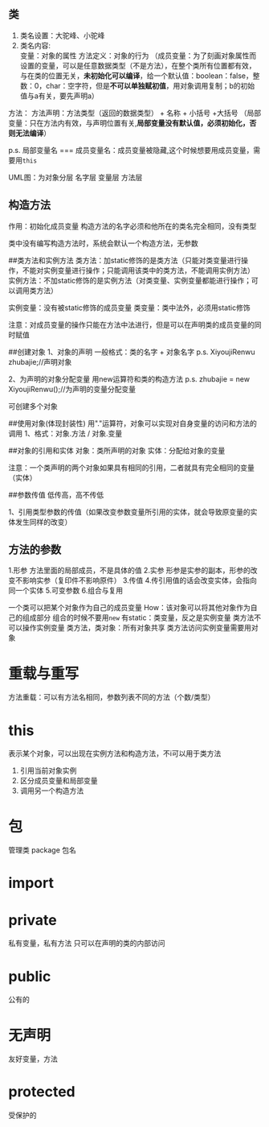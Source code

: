 ## 类
1. 类名设置：大驼峰、小驼峰
2. 类名内容:  
变量：对象的属性
方法定义：对象的行为
（成员变量：为了刻画对象属性而设置的变量，可以是任意数据类型（不是方法），在整个类所有位置都有效，与在类的位置无关，**未初始化可以编译**，给一个默认值：boolean：false，整数：0，char：空字符，但是**不可以单独赋初值**，用对象调用复制；b的初始值与a有关，要先声明a）

方法：
方法声明：方法类型（返回的数据类型） + 名称 + 小括号 +大括号
（局部变量：只在方法内有效，与声明位置有关,**局部变量没有默认值，必须初始化，否则无法编译**）

p.s. 局部变量名 === 成员变量名：成员变量被隐藏,这个时候想要用成员变量，需要用`this`

UML图：为对象分层
名字层
变量层
方法层

## 构造方法
作用：初始化成员变量
构造方法的名字必须和他所在的类名完全相同，没有类型

类中没有编写构造方法时，系统会默认一个构造方法，无参数

##类方法和实例方法
类方法：加static修饰的是类方法（只能对类变量进行操作，不能对实例变量进行操作；只能调用该类中的类方法，不能调用实例方法）
实例方法：不加static修饰的是实例方法（对类变量、实例变量都能进行操作；可以调用类方法）

实例变量：没有被static修饰的成员变量
类变量：类中法外，必须用static修饰

注意：对成员变量的操作只能在方法中法进行，但是可以在声明类的成员变量的同时赋值


##创建对象
1、对象的声明
一般格式：类的名字 + 对象名字
p.s. XiyoujiRenwu zhubajie;//声明对象

2、为声明的对象分配变量
用new运算符和类的构造方法
p.s. zhubajie = new XiyoujiRenwu();//为声明的变量分配变量

可创建多个对象


##使用对象(体现封装性)
用"."运算符，对象可以实现对自身变量的访问和方法的调用
1、格式：对象.方法 / 对象.变量



##对象的引用和实体
对象：类所声明的对象
实体：分配给对象的变量

注意：一个类声明的两个对象如果具有相同的引用，二者就具有完全相同的变量（实体）


##参数传值
低传高，高不传低

1、引用类型参数的传值（如果改变参数变量所引用的实体，就会导致原变量的实体发生同样的改变）



## 方法的参数
1.形参
方法里面的局部成员，不是具体的值
2.实参
形参是实参的副本，形参的改变不影响实参（复印件不影响原件）
3.传值
4.传引用值的话会改变实体，会指向同一个实体
5.可变参数
6.组合与复用  

一个类可以把某个对象作为自己的成员变量
How：该对象可以将其他对象作为自己的组成部分
组合的时候不要用`new`
有static：类变量，反之是实例变量
类方法不可以操作实例变量
类方法，类对象：所有对象共享
类方法访问实例变量需要用对象
# 重载与重写
方法重载：可以有方法名相同，参数列表不同的方法（个数/类型）
# this
表示某个对象，可以出现在实例方法和构造方法，不i可以用于类方法
1. 引用当前对象实例
2. 区分成员变量和局部变量
3. 调用另一个构造方法
# 包
管理类
package 包名
# import
# private
私有变量，私有方法
只可以在声明的类的内部访问
# public
公有的
# 无声明
友好变量，方法  
# protected  
受保护的  
  
